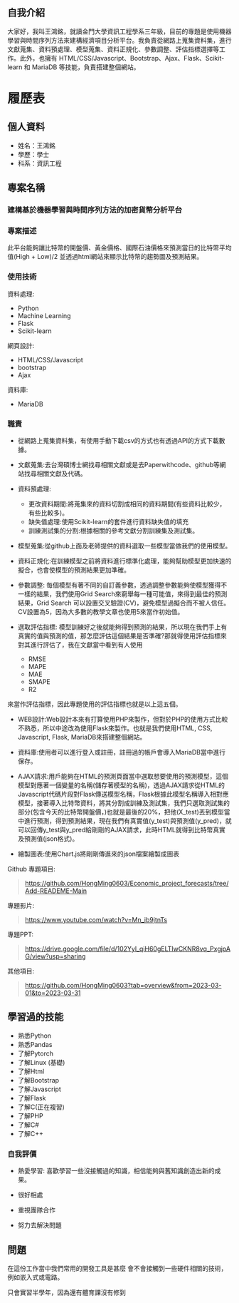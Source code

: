 ## 自我介紹
大家好，我叫王鴻銘，就讀金門大學資訊工程學系三年級，目前的專題是使用機器學習與時間序列方法來建構經濟項目分析平台。我負責從網路上蒐集資料集，進行文獻蒐集、資料預處理、模型蒐集、資料正規化、參數調整、評估指標選擇等工作。此外，也擁有 HTML/CSS/Javascript、Bootstrap、Ajax、Flask、Scikit-learn 和 MariaDB 等技能，負責搭建整個網站。

# 履歷表

## 個人資料

- 姓名：王鴻銘
- 學歷：學士
- 科系：資訊工程

## 專案名稱
### 建構基於機器學習與時間序列方法的加密貨幣分析平台
### 專案描述
此平台能夠讓比特幣的開盤價、黃金價格、國際石油價格來預測當日的比特幣平均值(High + Low)/2 並透過html網站來顯示比特幣的趨勢圖及預測結果。
### 使用技術
資料處理:
- Python
-  Machine Learning
-  Flask
-  Scikit-learn
  
網頁設計:
- HTML/CSS/Javascript
- bootstrap
- Ajax
  
資料庫:
- MariaDB

### 職責
- 從網路上蒐集資料集，有使用手動下載csv的方式也有透過API的方式下載數據。
- 文獻蒐集:去台灣碩博士網找尋相關文獻或是去Paperwithcode、github等網站找尋相關文獻及代碼。
- 資料預處理:
  - 更改資料期間:將蒐集來的資料切割成相同的資料期間(有些資料比較少，有些比較多)。
  - 缺失值處理:使用Scikit-learn的套件進行資料缺失值的填充
  - 訓練測試集的分割:根據相關的參考文獻分割訓練集及測試集。

- 模型蒐集:從github上面及老師提供的資料選取一些模型當做我們的使用模型。
- 資料正規化:在訓練模型之前將資料進行標準化處理，能夠幫助模型更加快速的擬合，也會使模型的預測結果更加準確。
- 參數調整: 每個模型有著不同的自訂義參數，透過調整參數能夠使模型獲得不一樣的結果，我們使用Grid Search來窮舉每一種可能值，來得到最佳的預測結果，Grid Search 可以設置交叉驗證(CV)，避免模型過擬合而不被人信任。CV設置為5，因為大多數的教學文章也使用5來當作初始值。
- 選取評估指標: 模型訓練好之後就能夠得到預測的結果，所以現在我們手上有真實的值與預測的值，那怎麼評估這個結果是否準確?那就得使用評估指標來對其進行評估了，我在文獻當中看到有人使用
  - RMSE
  - MAPE
  - MAE
  - SMAPE
  - R2
  
來當作評估指標，因此專題使用的評估指標也就是以上這五個。

- WEB設計:Web設計本來有打算使用PHP來製作，但對於PHP的使用方式比較不熟悉，所以中途改為使用Flask來製作。也就是我們使用HTML, CSS, Javascript, Flask, MariaDB來搭建整個網站。

- 資料庫:使用者可以進行登入或註冊，註冊過的帳戶會導入MariaDB當中進行保存。
  
- AJAX請求:用戶能夠在HTML的預測頁面當中選取想要使用的預測模型，這個模型對應著一個變量的名稱(儲存著模型的名稱)，透過AJAX請求從HTML的Javascript代碼片段對Flask傳送模型名稱，Flask根據此模型名稱導入相對應模型，接著導入比特幣資料，將其分割成訓練及測試集，我們只選取測試集的部分(包含今天的比特幣開盤價，)也就是最後的20%，把他(X_test)丟到模型當中進行預測，得到預測結果，現在我們有真實值(y_test)與預測值(y_pred)，就可以回傳y_test與y_pred給剛剛的AJAX請求，此時HTML就得到比特幣真實及預測值(json格式)。
- 繪製圖表:使用Chart.js將剛剛傳進來的json檔案繪製成圖表

Github 專題項目:
> https://github.com/HongMing0603/Economic_project_forecasts/tree/Add-READEME-Main

專題影片:
> https://www.youtube.com/watch?v=Mn_ib9jtnTs

專題PPT:
> https://drive.google.com/file/d/102Yyl_qiH60gELTIwCKNR8vq_PxgjpAG/view?usp=sharing

其他項目:
> https://github.com/HongMing0603?tab=overview&from=2023-03-01&to=2023-03-31

## 學習過的技能

- 熟悉Python
- 熟悉Pandas
- 了解Pytorch
- 了解Linux (基礎)
- 了解Html
- 了解Bootstrap
- 了解Javascript
- 了解Flask
- 了解C(正在複習) 
- 了解PHP
- 了解C#
- 了解C++

### 自我評價
- 熱愛學習: 喜歡學習一些沒接觸過的知識，相信能夠與舊知識創造出新的成果。

- 很好相處
- 重視團隊合作
- 努力去解決問題

## 問題
在這份工作當中我們常用的開發工具是甚麼
會不會接觸到一些硬件相關的技術，例如嵌入式或電路。


只會實習半學年，因為還有體育課沒有修到









